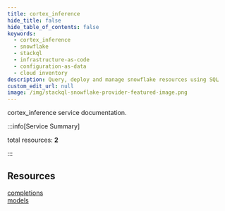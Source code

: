 ```yaml
---
title: cortex_inference
hide_title: false
hide_table_of_contents: false
keywords:
  - cortex_inference
  - snowflake
  - stackql
  - infrastructure-as-code
  - configuration-as-data
  - cloud inventory
description: Query, deploy and manage snowflake resources using SQL
custom_edit_url: null
image: /img/stackql-snowflake-provider-featured-image.png
---
```


cortex_inference service documentation.

:::info[Service Summary]

total resources: __2__  

:::

## Resources
<div class="row">
<div class="providerDocColumn">
<a href="/cortex_inference/completions/">completions</a>
</div>
<div class="providerDocColumn">
<a href="/cortex_inference/models/">models</a>
</div>
</div>